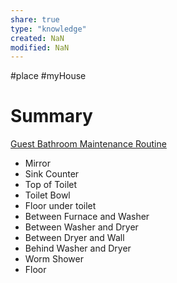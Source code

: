 ```yaml
---
share: true
type: "knowledge"
created: NaN 
modified: NaN
---
```

#place #myHouse 
# Summary
[Guest Bathroom Maintenance Routine](../../02-%20Protection%20%F0%9F%9B%A1/01%20-%20Maintenance%20%F0%9F%A7%B9/Guest%20Bathroom%20Maintenance%20Routine.md)
- Mirror
- Sink Counter
- Top of Toilet
- Toilet Bowl
- Floor under toilet
- Between Furnace and Washer
- Between Washer and Dryer
- Between Dryer and Wall
- Behind Washer and Dryer
- Worm Shower
- Floor